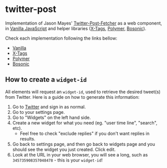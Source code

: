 # twitter-post
Implementation of Jason Mayes' [Twitter-Post-Fetcher][1] as a web component, in [Vanilla JavaScript][2] and helper libraries ([X-Tags][3], [Polymer][4], [Bosonic][5]).
 
Check each implementation following the links bellow:
* [Vanilla](https://github.com/danguilherme/twitter-post/tree/vanilla)
* [X-Tags](https://github.com/danguilherme/twitter-post/tree/x-tags)
* [Polymer](https://github.com/danguilherme/twitter-post/tree/polymer)
* [Bosonic](https://github.com/danguilherme/twitter-post/tree/bosonic)

## How to create a `widget-id`
All elements will request an `widget-id`, used to retrieve the desired tweet(s) from Twitter. Here is a guide on how to generate this information:
1. Go to [Twitter][6] and sign in as normal.
2. Go to your settings page.
3. Go to "Widgets" on the left hand side.
4. Create a new widget for what you need (eg. "user time line", "search", etc).
    - Feel free to check "exclude replies" if you don't want replies in results.
5. Go back to settings page, and then go back to widgets page and you should see the widget you just created. Click edit.
6. Look at the URL in your web browser, you will see a long, such as `345735908357048478` - this is your `widget-id`!

[1]: https://github.com/jasonmayes/Twitter-Post-Fetcher
[2]: http://vanilla-js.com/
[3]: http://www.x-tags.org/
[4]: https://www.polymer-project.org/
[5]: http://bosonic.github.io/
[6]: https://twitter.com/ "Twitter"